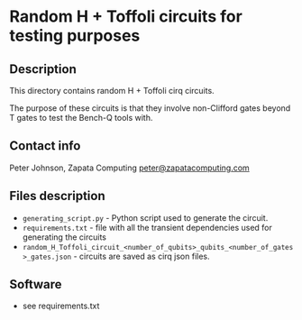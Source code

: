 # Random H + Toffoli circuits for testing purposes

## Description

This directory contains random H + Toffoli cirq circuits.

The purpose of these circuits is that they involve non-Clifford gates beyond T gates to test the Bench-Q tools with.

## Contact info

Peter Johnson, Zapata Computing peter@zapatacomputing.com

## Files description

- `generating_script.py` - Python script used to generate the circuit.
- `requirements.txt` - file with all the transient dependencies used for generating the circuits
- `random_H_Toffoli_circuit_<number_of_qubits>_qubits_<number_of_gates>_gates.json` - circuits are saved as cirq json files.

## Software
- see requirements.txt
